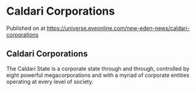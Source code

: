 # Caldari Corporations
Published on  at https://universe.eveonline.com/new-eden-news/caldari-corporations

## Caldari Corporations

The Caldari State is a corporate state through and through, controlled by eight powerful megacorporations and with a myriad of corporate entities operating at every level of society.
